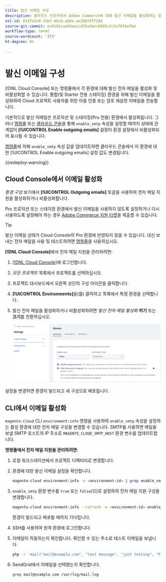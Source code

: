```yaml
---
title: 발신 이메일 구성
description: 클라우드 인프라에서 Adobe Commerce에 대해 발신 이메일을 활성화하는 방법을 알아봅니다.
exl-id: 814fe2a9-15bf-4bcb-a8de-ae288fd7f284
source-git-commit: ec9192caa5daa1cd25a3eec6095c2c3cf8fbefb4
workflow-type: tm+mt
source-wordcount: '373'
ht-degree: 0%

---
```


# 발신 이메일 구성

[!DNL Cloud Console] 또는 명령줄에서 각 환경에 대해 발신 전자 메일을 활성화 및 비활성화할 수 있습니다. 통합(및 Starter 전용 스테이징) 환경을 위해 발신 이메일을 활성화하여 Cloud 프로젝트 사용자를 위한 이중 인증 또는 암호 재설정 이메일을 전송합니다.

기본적으로 발신 이메일은 프로덕션 및 스테이징(Pro 전용) 환경에서 활성화됩니다. 그러나 [명령줄](#enable-emails-in-the-cli) 또는 [클라우드 콘솔](outgoing-emails.md#enable-emails-in-the-cloud-console)을 통해 `enable_smtp` 속성을 설정할 때까지 상태에 관계없이 **[!UICONTROL Enable outgoing emails]** 설정이 환경 설정에서 비활성화되어 표시될 수 있습니다.

[명령줄](#enable-emails-in-the-cli)에 의해 `enable_smtp` 속성 값을 업데이트하면 클라우드 콘솔에서 이 환경에 대한 [!UICONTROL Enable outgoing emails] 설정 값도 변경됩니다.

{{redeploy-warning}}

## Cloud Console에서 이메일 활성화

_환경 구성_ 보기에서 **[!UICONTROL Outgoing emails]** 토글을 사용하여 전자 메일 지원을 활성화하거나 비활성화합니다.

Pro 프로덕션 또는 스테이징 환경에서 발신 이메일을 사용하지 않도록 설정하거나 다시 사용하도록 설정해야 하는 경우 [Adobe Commerce 지원 티켓](https://experienceleague.adobe.com/en/docs/commerce-knowledge-base/kb/help-center-guide/magento-help-center-user-guide)을 제출할 수 있습니다.

>[!TIP]
>
>발신 이메일 상태가 Cloud Console의 Pro 환경에 반영되지 않을 수 있습니다. 대신 보내는 전자 메일을 사용 및 테스트하려면 [명령줄](#enable-emails-in-the-cli)을 사용하십시오.

**[!DNL Cloud Console]**&#x200B;에서 전자 메일 지원을 관리하려면:

1. [[!DNL Cloud Console]](https://console.adobecommerce.com)에 로그인합니다.
1. _모든 프로젝트_ 목록에서 프로젝트를 선택하십시오.
1. 프로젝트 대시보드에서 오른쪽 상단의 구성 아이콘을 클릭합니다.
1. **[!UICONTROL Environments]**&#x200B;을(를) 클릭하고 목록에서 특정 환경을 선택합니다.
1. 발신 전자 메일을 활성화하거나 비활성화하려면 _발신 전자 메일 활성화_ **켜기** 또는 **끄기**&#x200B;를 전환하십시오.

   ![발신 전자 메일 구성 사용](../../assets/outgoing-emails.png)

설정을 변경하면 환경이 빌드되고 새 구성으로 배포됩니다.

## CLI에서 이메일 활성화

`magento-cloud` CLI `environment:info` 명령을 사용하여 `enable_smtp` 속성을 설정하는 활성 환경에 대한 전자 메일 구성을 변경할 수 있습니다. SMTP를 사용하면 메일을 보낼 SMTP 호스트의 IP 주소로 `MAGENTO_CLOUD_SMTP_HOST` 환경 변수를 업데이트합니다.

**명령줄에서 전자 메일 지원을 관리하려면**:

1. 로컬 워크스테이션에서 프로젝트 디렉터리로 변경합니다.

1. 환경에 대한 발신 이메일 설정을 확인합니다.

   ```bash
   magento-cloud environment:info -e <environment-id> | grep enable_smtp
   ```

1. `enable_smtp` 환경 변수를 `true` 또는 `false`(으)로 설정하여 전자 메일 지원 구성을 변경합니다.

   ```bash
   magento-cloud environment:info --refresh -e <environment-id> enable_smtp true
   ```

   환경이 빌드되고 배포될 때까지 기다립니다.

1. SSH를 사용하여 원격 환경에 로그인합니다.

1. 이메일이 작동하는지 확인합니다. 확인할 수 있는 주소로 테스트 이메일을 보냅니다.

   ```bash
   php -r 'mail("mail@example.com", "test message", "just testing", "From: tester@example.com");'
   ```

1. SendGrid에서 이메일을 선택했는지 확인합니다.

   ```bash
   grep mail@example.com /var/log/mail.log
   ```
